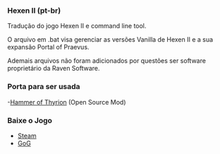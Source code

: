 ### Hexen II (pt-br)
Tradução do jogo Hexen II e command line tool.

O arquivo em .bat visa gerenciar as versões Vanilla de Hexen II e a sua expansão Portal of Praevus. 

Ademais arquivos não foram adicionados por questões ser software proprietário da Raven Software.

### Porta para ser usada

-[Hammer of Thyrion](https://github.com/sezero/uhexen2) (Open Source Mod)


### Baixe o Jogo

- [Steam](https://store.steampowered.com/app/9060/HeXen_II/)
- [GoG](https://www.gog.com/game/hexen_ii/)
